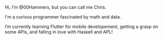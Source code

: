 Hi, I’m @00Hammers, but you can call me Chris.

I'm a curious programmer fascinated by math and data.

I’m currently learning Flutter for mobile developement, getting a grasp on some APIs, and falling in love with Haskell and APL!
<!--- 
- 👀 I’m interested in ...
- 🌱 I’m currently learning ...
- 💞️ I’m looking to collaborate on ...
- 📫 How to reach me ...
--->
<!---
00Hammers/00Hammers is a ✨ special ✨ repository because its `README.md` (this file) appears on your GitHub profile.
You can click the Preview link to take a look at your changes.
--->
